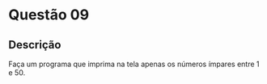 # Questão 09

## Descrição
Faça um programa que imprima na tela apenas os números ímpares entre 1 e 50.
